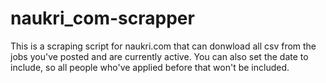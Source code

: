 # naukri_com-scrapper
This is a scraping script for naukri.com that can donwload all csv from the jobs you've posted and are currently active. You can also set the date to include, so all people who've applied before that won't be included.
